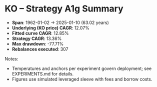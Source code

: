 # KO – Strategy A1g Summary

- **Span**: 1962-01-02 → 2025-01-10 (63.02 years)
- **Underlying (KO price) CAGR**: 12.07%
- **Fitted curve CAGR**: 12.85%
- **Strategy CAGR**: 13.36%
- **Max drawdown**: -77.71%
- **Rebalances executed**: 307

Notes:

- Temperatures and anchors per experiment govern deployment; see EXPERIMENTS.md for details.
- Figures use simulated leveraged sleeve with fees and borrow costs.
